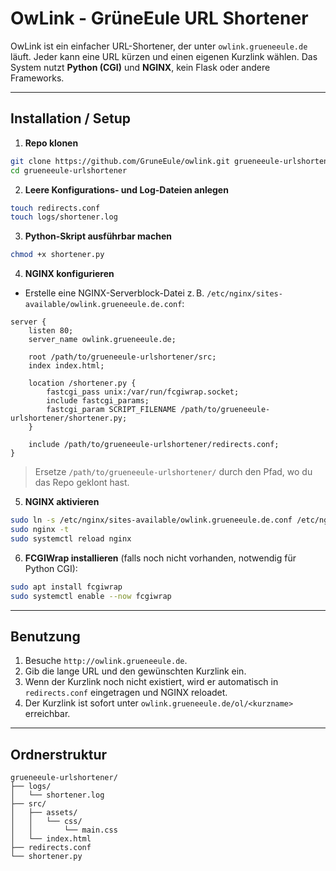 # OwLink - GrüneEule URL Shortener

OwLink ist ein einfacher URL-Shortener, der unter `owlink.grueneeule.de` läuft. Jeder kann eine URL kürzen und einen eigenen Kurzlink wählen. Das System nutzt **Python (CGI)** und **NGINX**, kein Flask oder andere Frameworks.

---

## **Installation / Setup**

1. **Repo klonen**

```bash
git clone https://github.com/GruneEule/owlink.git grueneeule-urlshortener
cd grueneeule-urlshortener
```

2. **Leere Konfigurations- und Log-Dateien anlegen**

```bash
touch redirects.conf
touch logs/shortener.log
```

3. **Python-Skript ausführbar machen**

```bash
chmod +x shortener.py
```

4. **NGINX konfigurieren**

* Erstelle eine NGINX-Serverblock-Datei z. B. `/etc/nginx/sites-available/owlink.grueneeule.de.conf`:

```nginx
server {
    listen 80;
    server_name owlink.grueneeule.de;

    root /path/to/grueneeule-urlshortener/src;
    index index.html;

    location /shortener.py {
        fastcgi_pass unix:/var/run/fcgiwrap.socket;
        include fastcgi_params;
        fastcgi_param SCRIPT_FILENAME /path/to/grueneeule-urlshortener/shortener.py;
    }

    include /path/to/grueneeule-urlshortener/redirects.conf;
}
```

> Ersetze `/path/to/grueneeule-urlshortener/` durch den Pfad, wo du das Repo geklont hast.

5. **NGINX aktivieren**

```bash
sudo ln -s /etc/nginx/sites-available/owlink.grueneeule.de.conf /etc/nginx/sites-enabled/
sudo nginx -t
sudo systemctl reload nginx
```

6. **FCGIWrap installieren** (falls noch nicht vorhanden, notwendig für Python CGI):

```bash
sudo apt install fcgiwrap
sudo systemctl enable --now fcgiwrap
```

---

## **Benutzung**

1. Besuche `http://owlink.grueneeule.de`.
2. Gib die lange URL und den gewünschten Kurzlink ein.
3. Wenn der Kurzlink noch nicht existiert, wird er automatisch in `redirects.conf` eingetragen und NGINX reloadet.
4. Der Kurzlink ist sofort unter `owlink.grueneeule.de/ol/<kurzname>` erreichbar.

---

## **Ordnerstruktur**

```
grueneeule-urlshortener/
├── logs/
│   └── shortener.log
├── src/
│   ├── assets/
│   │   └── css/
│   │       └── main.css
│   └── index.html
├── redirects.conf
└── shortener.py
```